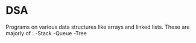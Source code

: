 # DSA
Programs on various data structures like arrays and linked lists.
These are majorly of :
-Stack
-Queue
-Tree

